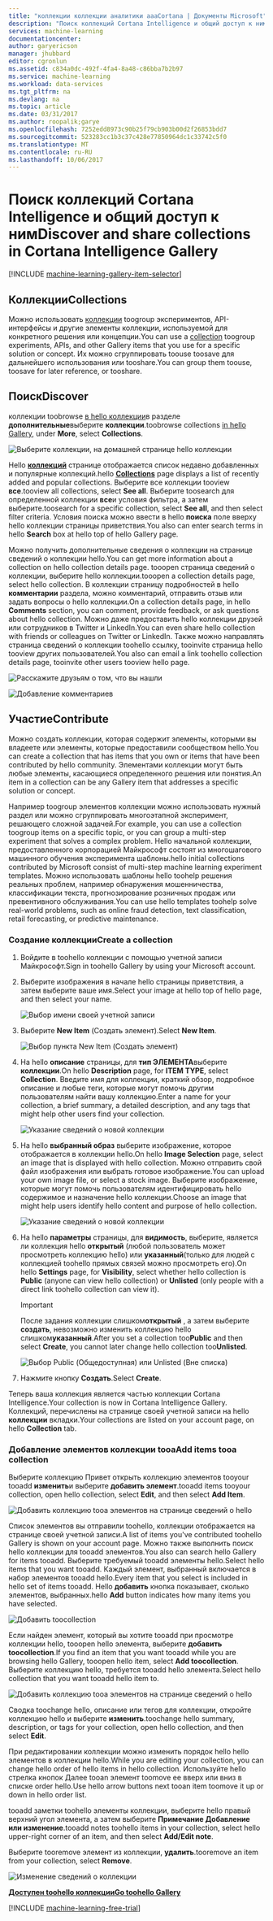 ```yaml
---
title: "коллекции коллекции аналитики aaaCortana | Документы Microsoft"
description: "Поиск коллекций Cortana Intelligence и общий доступ к ним."
services: machine-learning
documentationcenter: 
author: garyericson
manager: jhubbard
editor: cgronlun
ms.assetid: c834a0dc-492f-4fa4-8a48-c86bba7b2b97
ms.service: machine-learning
ms.workload: data-services
ms.tgt_pltfrm: na
ms.devlang: na
ms.topic: article
ms.date: 03/31/2017
ms.author: roopalik;garye
ms.openlocfilehash: 7252edd8973c90b25f79cb903b00d2f26853bdd7
ms.sourcegitcommit: 523283cc1b3c37c428e77850964dc1c33742c5f0
ms.translationtype: MT
ms.contentlocale: ru-RU
ms.lasthandoff: 10/06/2017
---
```

# <a name="discover-and-share-collections-in-cortana-intelligence-gallery"></a><span data-ttu-id="cc076-103">Поиск коллекций Cortana Intelligence и общий доступ к ним</span><span class="sxs-lookup"><span data-stu-id="cc076-103">Discover and share collections in Cortana Intelligence Gallery</span></span>
[!INCLUDE [machine-learning-gallery-item-selector](../../includes/machine-learning-gallery-item-selector.md)]

## <a name="collections"></a><span data-ttu-id="cc076-104">Коллекции</span><span class="sxs-lookup"><span data-stu-id="cc076-104">Collections</span></span>
<span data-ttu-id="cc076-105">Можно использовать [коллекции](https://gallery.cortanaintelligence.com/collections) toogroup экспериментов, API-интерфейсы и другие элементы коллекции, используемой для конкретного решения или концепции.</span><span class="sxs-lookup"><span data-stu-id="cc076-105">You can use a [collection](https://gallery.cortanaintelligence.com/collections) toogroup experiments, APIs, and other Gallery items that you use for a specific solution or concept.</span></span> <span data-ttu-id="cc076-106">Их можно сгруппировать toouse toosave для дальнейшего использования или tooshare.</span><span class="sxs-lookup"><span data-stu-id="cc076-106">You can group them toouse, toosave for later reference, or tooshare.</span></span>

## <a name="discover"></a><span data-ttu-id="cc076-107">Поиск</span><span class="sxs-lookup"><span data-stu-id="cc076-107">Discover</span></span>
<span data-ttu-id="cc076-108">коллекции toobrowse [в hello коллекции](http://gallery.cortanaintelligence.com)в разделе **дополнительные**выберите **коллекции**.</span><span class="sxs-lookup"><span data-stu-id="cc076-108">toobrowse collections [in hello Gallery](http://gallery.cortanaintelligence.com), under **More**, select **Collections**.</span></span>

![Выберите коллекции, на домашней странице hello коллекции](media/machine-learning-gallery-collections/select-collections-in-gallery.png)

<span data-ttu-id="cc076-110">Hello  **[коллекций](https://gallery.cortanaintelligence.com/collections)**  странице отображается список недавно добавленных и популярные коллекций.</span><span class="sxs-lookup"><span data-stu-id="cc076-110">hello **[Collections](https://gallery.cortanaintelligence.com/collections)** page displays a list of recently added and popular collections.</span></span> <span data-ttu-id="cc076-111">Выберите все коллекции tooview **все**.</span><span class="sxs-lookup"><span data-stu-id="cc076-111">tooview all collections, select **See all**.</span></span> <span data-ttu-id="cc076-112">Выберите toosearch для определенной коллекции **все**и условия фильтра, а затем выберите.</span><span class="sxs-lookup"><span data-stu-id="cc076-112">toosearch for a specific collection, select **See all**, and then select filter criteria.</span></span> <span data-ttu-id="cc076-113">Условия поиска можно ввести в hello **поиска** поле вверху hello коллекции страницы приветствия.</span><span class="sxs-lookup"><span data-stu-id="cc076-113">You also can enter search terms in hello **Search** box at hello top of hello Gallery page.</span></span>

<span data-ttu-id="cc076-114">Можно получить дополнительные сведения о коллекции на странице сведений о коллекции hello.</span><span class="sxs-lookup"><span data-stu-id="cc076-114">You can get more information about a collection on hello collection details page.</span></span> <span data-ttu-id="cc076-115">tooopen страница сведений о коллекции, выберите hello коллекции.</span><span class="sxs-lookup"><span data-stu-id="cc076-115">tooopen a collection details page, select hello collection.</span></span> <span data-ttu-id="cc076-116">В коллекции страницу подробностей в hello **комментарии** раздела, можно комментарий, отправить отзыв или задать вопросы о hello коллекции.</span><span class="sxs-lookup"><span data-stu-id="cc076-116">On a collection details page, in hello **Comments** section, you can comment, provide feedback, or ask questions about hello collection.</span></span> <span data-ttu-id="cc076-117">Можно даже предоставить hello коллекции друзей или сотрудников в Twitter и LinkedIn.</span><span class="sxs-lookup"><span data-stu-id="cc076-117">You can even share hello collection with friends or colleagues on Twitter or LinkedIn.</span></span> <span data-ttu-id="cc076-118">Также можно направлять страница сведений о коллекции toohello ссылку, tooinvite страница hello tooview других пользователей.</span><span class="sxs-lookup"><span data-stu-id="cc076-118">You also can email a link toohello collection details page, tooinvite other users tooview hello page.</span></span>

![Расскажите друзьям о том, что вы нашли](media/machine-learning-gallery-how-to-use-contribute-publish/share-links.png)

![Добавление комментариев](media/machine-learning-gallery-how-to-use-contribute-publish/comments.png)

## <a name="contribute"></a><span data-ttu-id="cc076-121">Участие</span><span class="sxs-lookup"><span data-stu-id="cc076-121">Contribute</span></span>
<span data-ttu-id="cc076-122">Можно создать коллекции, которая содержит элементы, которыми вы владеете или элементы, которые предоставили сообществом hello.</span><span class="sxs-lookup"><span data-stu-id="cc076-122">You can create a collection that has items that you own or items that have been contributed by hello community.</span></span> <span data-ttu-id="cc076-123">Элементами коллекции могут быть любые элементы, касающиеся определенного решения или понятия.</span><span class="sxs-lookup"><span data-stu-id="cc076-123">An item in a collection can be any Gallery item that addresses a specific solution or concept.</span></span>

<span data-ttu-id="cc076-124">Например toogroup элементов коллекции можно использовать нужный раздел или можно сгруппировать многоэтапной эксперимент, решающего сложной задачей.</span><span class="sxs-lookup"><span data-stu-id="cc076-124">For example, you can use a collection toogroup items on a specific topic, or you can group a multi-step experiment that solves a complex problem.</span></span> <span data-ttu-id="cc076-125">Hello начальной коллекции, предоставленного корпорацией Майкрософт состоят из многошагового машинного обучения эксперимента шаблоны.</span><span class="sxs-lookup"><span data-stu-id="cc076-125">hello initial collections contributed by Microsoft consist of multi-step machine learning experiment templates.</span></span> <span data-ttu-id="cc076-126">Можно использовать шаблоны hello toohelp решения реальных проблем, например обнаружения мошенничества, классификации текста, прогнозирование розничных продаж или превентивного обслуживания.</span><span class="sxs-lookup"><span data-stu-id="cc076-126">You can use hello templates toohelp solve real-world problems, such as online fraud detection, text classification, retail forecasting, or predictive maintenance.</span></span>

### <a name="create-a-collection"></a><span data-ttu-id="cc076-127">Создание коллекции</span><span class="sxs-lookup"><span data-stu-id="cc076-127">Create a collection</span></span>

1. <span data-ttu-id="cc076-128">Войдите в toohello коллекции с помощью учетной записи Майкрософт.</span><span class="sxs-lookup"><span data-stu-id="cc076-128">Sign in toohello Gallery by using your Microsoft account.</span></span>

2.  <span data-ttu-id="cc076-129">Выберите изображения в начале hello страницы приветствия, а затем выберите ваше имя.</span><span class="sxs-lookup"><span data-stu-id="cc076-129">Select your image at hello top of hello page, and then select your name.</span></span>
  
    ![Выбор имени своей учетной записи](media/machine-learning-gallery-collections/click-account-name.png)

3. <span data-ttu-id="cc076-131">Выберите **New Item** (Создать элемент).</span><span class="sxs-lookup"><span data-stu-id="cc076-131">Select **New Item**.</span></span>
   
    ![Выбор пункта New Item (Создать элемент)](media/machine-learning-gallery-collections/click-new-item.png)
4. <span data-ttu-id="cc076-133">На hello **описание** страницы, для **тип ЭЛЕМЕНТА**выберите **коллекции**.</span><span class="sxs-lookup"><span data-stu-id="cc076-133">On hello **Description** page, for **ITEM TYPE**, select **Collection**.</span></span> <span data-ttu-id="cc076-134">Введите имя для коллекции, краткий обзор, подробное описание и любые теги, которые могут помочь другим пользователям найти вашу коллекцию.</span><span class="sxs-lookup"><span data-stu-id="cc076-134">Enter a name for your collection, a brief summary, a detailed description, and any tags that might help other users find your collection.</span></span>
   
    ![Указание сведений о новой коллекции](media/machine-learning-gallery-collections/create-collection-page-1.png)
5. <span data-ttu-id="cc076-136">На hello **выбранный образ** выберите изображение, которое отображается в коллекции hello.</span><span class="sxs-lookup"><span data-stu-id="cc076-136">On hello **Image Selection** page, select an image that is displayed with hello collection.</span></span> <span data-ttu-id="cc076-137">Можно отправить свой файл изображения или выбрать готовое изображение.</span><span class="sxs-lookup"><span data-stu-id="cc076-137">You can upload your own image file, or select a stock image.</span></span> <span data-ttu-id="cc076-138">Выберите изображение, которые могут помочь пользователям идентифицировать hello содержимое и назначение hello коллекции.</span><span class="sxs-lookup"><span data-stu-id="cc076-138">Choose an image that might help users identify hello content and purpose of hello collection.</span></span>
   
    ![Указание сведений о новой коллекции](media/machine-learning-gallery-collections/create-collection-page-2.png)
6. <span data-ttu-id="cc076-140">На hello **параметры** страницы, для **видимость**, выберите, является ли коллекция hello **открытый** (любой пользователь может просмотреть коллекцию hello) или **указанный**(только для людей с коллекцией toohello прямых связей можно просмотреть его).</span><span class="sxs-lookup"><span data-stu-id="cc076-140">On hello **Settings** page, for **Visibility**, select whether hello collection is **Public** (anyone can view hello collection) or **Unlisted** (only people with a direct link toohello collection can view it).</span></span>
   
   > [!IMPORTANT]
   > <span data-ttu-id="cc076-141">После задания коллекции слишком**открытый** , а затем выберите **создать**, невозможно изменить коллекцию hello слишком**указанный**.</span><span class="sxs-lookup"><span data-stu-id="cc076-141">After you set a collection too**Public** and then select **Create**, you cannot later change hello collection too**Unlisted**.</span></span>
   > 
   > 
   
    ![Выбор Public (Общедоступная) или Unlisted (Вне списка)](media/machine-learning-gallery-collections/create-collection-page-3.png)
7. <span data-ttu-id="cc076-143">Нажмите кнопку **Создать**.</span><span class="sxs-lookup"><span data-stu-id="cc076-143">Select **Create**.</span></span>

<span data-ttu-id="cc076-144">Теперь ваша коллекция является частью коллекции Cortana Intelligence.</span><span class="sxs-lookup"><span data-stu-id="cc076-144">Your collection is now in Cortana Intelligence Gallery.</span></span> <span data-ttu-id="cc076-145">Коллекций, перечислены на странице своей учетной записи на hello **коллекции** вкладки.</span><span class="sxs-lookup"><span data-stu-id="cc076-145">Your collections are listed on your account page, on hello **Collection** tab.</span></span>

### <a name="add-items-tooa-collection"></a><span data-ttu-id="cc076-146">Добавление элементов коллекции tooa</span><span class="sxs-lookup"><span data-stu-id="cc076-146">Add items tooa collection</span></span>
<span data-ttu-id="cc076-147">Выберите коллекцию Привет открыть коллекцию элементов tooyour tooadd **изменить**и выберите **добавить элемент**.</span><span class="sxs-lookup"><span data-stu-id="cc076-147">tooadd items tooyour collection, open hello collection, select **Edit**, and then select **Add Item**.</span></span>

![Добавить коллекцию tooa элементов на странице сведений о hello](media/machine-learning-gallery-collections/add-to-collection-from-details-page.png)

<span data-ttu-id="cc076-149">Список элементов вы отправили toohello, коллекции отображается на странице своей учетной записи.</span><span class="sxs-lookup"><span data-stu-id="cc076-149">A list of items you've contributed toohello Gallery is shown on your account page.</span></span> <span data-ttu-id="cc076-150">Можно также выполнить поиск hello коллекции для tooadd элементов.</span><span class="sxs-lookup"><span data-stu-id="cc076-150">You also can search hello Gallery for items tooadd.</span></span> <span data-ttu-id="cc076-151">Выберите требуемый tooadd элементы hello.</span><span class="sxs-lookup"><span data-stu-id="cc076-151">Select hello items that you want tooadd.</span></span> <span data-ttu-id="cc076-152">Каждый элемент, выбранный включается в набор элементов tooadd hello.</span><span class="sxs-lookup"><span data-stu-id="cc076-152">Every item that you select is included in hello set of items tooadd.</span></span> <span data-ttu-id="cc076-153">Hello **добавить** кнопка показывает, сколько элементов, выбранных.</span><span class="sxs-lookup"><span data-stu-id="cc076-153">hello **Add** button indicates how many items you have selected.</span></span>

![Добавить toocollection](media/machine-learning-gallery-collections/add-to-collection.png)

<span data-ttu-id="cc076-155">Если найден элемент, который вы хотите tooadd при просмотре коллекции hello, tooopen hello элемента, выберите **добавить toocollection**.</span><span class="sxs-lookup"><span data-stu-id="cc076-155">If you find an item that you want tooadd while you are browsing hello Gallery, tooopen hello item, select **Add toocollection**.</span></span> <span data-ttu-id="cc076-156">Выберите коллекцию hello, требуется tooadd hello элемента.</span><span class="sxs-lookup"><span data-stu-id="cc076-156">Select hello collection that you want tooadd hello item to.</span></span>

![Добавить коллекцию tooa элементов на странице сведений о hello](media/machine-learning-gallery-collections/add-to-collection-from-item-details.png)

<span data-ttu-id="cc076-158">Сводка toochange hello, описание или тегов для коллекции, откройте коллекцию hello и выберите **изменить**.</span><span class="sxs-lookup"><span data-stu-id="cc076-158">toochange hello summary, description, or tags for your collection, open hello collection, and then select **Edit**.</span></span> 

<span data-ttu-id="cc076-159">При редактировании коллекции можно изменить порядок hello hello элементов в коллекции hello.</span><span class="sxs-lookup"><span data-stu-id="cc076-159">While you are editing your collection, you can change hello order of hello items in hello collection.</span></span> <span data-ttu-id="cc076-160">Используйте hello стрелка кнопок Далее tooan элемент toomove ее вверх или вниз в списке order hello.</span><span class="sxs-lookup"><span data-stu-id="cc076-160">Use hello arrow buttons next tooan item toomove it up or down in hello order list.</span></span> 

<span data-ttu-id="cc076-161">tooadd заметки toohello элементы коллекции, выберите hello правый верхний угол элемента, а затем выберите **Примечание Добавление или изменение**.</span><span class="sxs-lookup"><span data-stu-id="cc076-161">tooadd notes toohello items in your collection, select hello upper-right corner of an item, and then select **Add/Edit note**.</span></span> 

<span data-ttu-id="cc076-162">Выберите tooremove элемент из коллекции, **удалить**.</span><span class="sxs-lookup"><span data-stu-id="cc076-162">tooremove an item from your collection, select **Remove**.</span></span>

![Изменение сведений о коллекции](media/machine-learning-gallery-collections/change-collection-details.png)

<span data-ttu-id="cc076-164">**[Доступен toohello коллекции](http://gallery.cortanaintelligence.com)**</span><span class="sxs-lookup"><span data-stu-id="cc076-164">**[Go toohello Gallery](http://gallery.cortanaintelligence.com)**</span></span>

[!INCLUDE [machine-learning-free-trial](../../includes/machine-learning-free-trial.md)]
